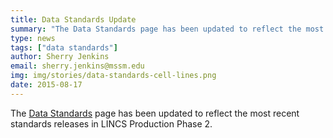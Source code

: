 ```yaml
---
title: Data Standards Update
summary: "The Data Standards page has been updated to reflect the most recent standards releases in LINCS Production Phase 2."
type: news
tags: ["data standards"]
author: Sherry Jenkins
email: sherry.jenkins@mssm.edu
img: img/stories/data-standards-cell-lines.png
date: 2015-08-17
---
```


The [Data Standards](docs/LINCS/Data#data-standards) page has been updated to reflect the most recent standards releases in LINCS Production Phase 2.